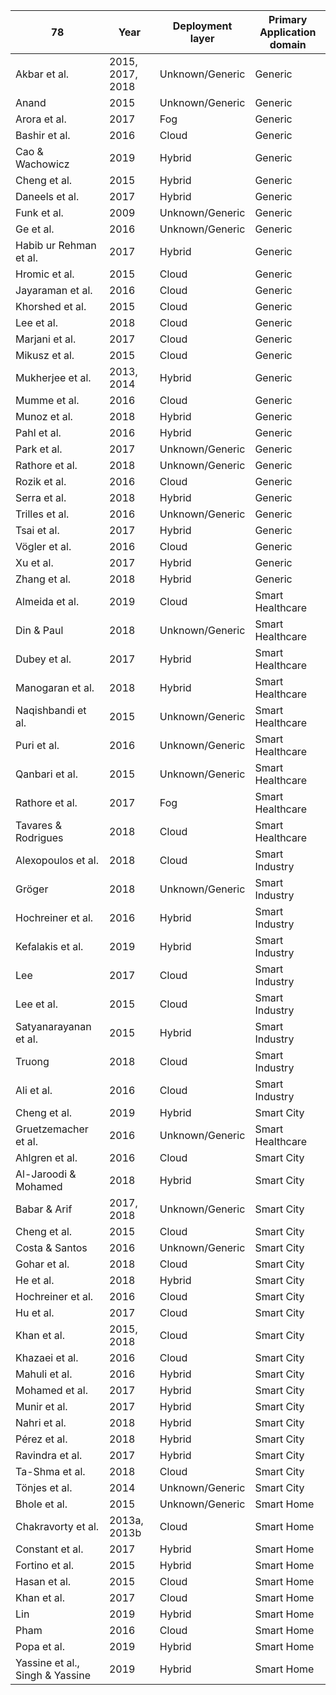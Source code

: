 | 78                    | Year | Deployment layer | Primary Application domain |
|------------------------|------|------------------|----------------------------|
| Akbar et al.           | 2015, 2017, 2018 | Unknown/Generic  | Generic                    |
| Anand                  | 2015 | Unknown/Generic  | Generic                    |
| Arora et al.           | 2017 | Fog              | Generic                    |
| Bashir et al.          | 2016 | Cloud            | Generic                    |
| Cao & Wachowicz        | 2019 | Hybrid           | Generic                    |
| Cheng et al.           | 2015 | Hybrid           | Generic                    |
| Daneels et al.         | 2017 | Hybrid           | Generic                    |
| Funk et al.            | 2009 | Unknown/Generic  | Generic                    |
| Ge et al.              | 2016 | Unknown/Generic  | Generic                    |
| Habib ur Rehman et al. | 2017 | Hybrid           | Generic                    |
| Hromic et al.          | 2015 | Cloud            | Generic                    |
| Jayaraman et al.       | 2016 | Cloud            | Generic                    |
| Khorshed et al.        | 2015 | Cloud            | Generic                    |
| Lee et al.             | 2018 | Cloud            | Generic                    |
| Marjani et al.         | 2017 | Cloud            | Generic                    |
| Mikusz et al.          | 2015 | Cloud            | Generic                    |
| Mukherjee et al.       | 2013, 2014 | Hybrid           | Generic                    |
| Mumme et al.           | 2016 | Cloud            | Generic                    |
| Munoz et al.           | 2018 | Hybrid           | Generic                    |
| Pahl et al.            | 2016 | Hybrid           | Generic                    |
| Park et al.            | 2017 | Unknown/Generic  | Generic                    |
| Rathore et al.         | 2018 | Unknown/Generic  | Generic                    |
| Rozik et al.           | 2016 | Cloud            | Generic                    |
| Serra et al.           | 2018 | Hybrid           | Generic                    |
| Trilles et al.         | 2016 | Unknown/Generic  | Generic                    |
| Tsai et al.            | 2017 | Hybrid           | Generic                    |
| Vögler et al.          | 2016 | Cloud            | Generic                    |
| Xu et al.              | 2017 | Hybrid           | Generic                    |
| Zhang et al.           | 2018 | Hybrid           | Generic                    |
| Almeida et al.         | 2019 | Cloud            | Smart Healthcare           |
| Din & Paul             | 2018 | Unknown/Generic  | Smart Healthcare           |
| Dubey et al.           | 2017 | Hybrid           | Smart Healthcare           |
| Manogaran et al.       | 2018 | Hybrid           | Smart Healthcare           |
| Naqishbandi et al.     | 2015 | Unknown/Generic  | Smart Healthcare           |
| Puri et al.            | 2016 | Unknown/Generic  | Smart Healthcare           |
| Qanbari et al.         | 2015 | Unknown/Generic  | Smart Healthcare           |
| Rathore et al.         | 2017 | Fog              | Smart Healthcare           |
| Tavares & Rodrigues    | 2018 | Cloud            | Smart Healthcare           |
| Alexopoulos et al.     | 2018 | Cloud            | Smart Industry             |
| Gröger                 | 2018 | Unknown/Generic  | Smart Industry             |
| Hochreiner et al.      | 2016 | Hybrid           | Smart Industry             |
| Kefalakis et al.       | 2019 | Hybrid           | Smart Industry             |
| Lee                    | 2017 | Cloud            | Smart Industry             |
| Lee et al.             | 2015 | Cloud            | Smart Industry             |
| Satyanarayanan et al.  | 2015 | Hybrid           | Smart Industry             |
| Truong                 | 2018 | Cloud            | Smart Industry             |
| Ali et al.             | 2016 | Cloud            | Smart Industry             |
| Cheng et al.           | 2019 | Hybrid           | Smart City                 |
| Gruetzemacher et al.   | 2016 | Unknown/Generic  | Smart Healthcare           |
| Ahlgren et al.         | 2016 | Cloud            | Smart City                 |
| Al-Jaroodi & Mohamed   | 2018 | Hybrid           | Smart City                 |
| Babar & Arif           | 2017, 2018 | Unknown/Generic  | Smart City                 |
| Cheng et al.           | 2015 | Cloud            | Smart City                 |
| Costa & Santos         | 2016 | Unknown/Generic  | Smart City                 |
| Gohar et al.           | 2018 | Cloud            | Smart City                 |
| He et al.              | 2018 | Hybrid           | Smart City                 |
| Hochreiner et al.      | 2016 | Cloud            | Smart City                 |
| Hu et al.              | 2017 | Cloud            | Smart City                 |
| Khan et al.            | 2015, 2018 | Cloud            | Smart City                 |
| Khazaei et al.         | 2016 | Cloud            | Smart City                 |
| Mahuli et al.          | 2016 | Hybrid           | Smart City                 |
| Mohamed et al.         | 2017 | Hybrid           | Smart City                 |
| Munir et al.           | 2017 | Hybrid           | Smart City                 |
| Nahri et al.           | 2018 | Hybrid           | Smart City                 |
| Pérez et al.           | 2018 | Hybrid           | Smart City                 |
| Ravindra et al.        | 2017 | Hybrid           | Smart City                 |
| Ta-Shma et al.         | 2018 | Cloud            | Smart City                 |
| Tönjes et al.          | 2014 | Unknown/Generic  | Smart City                 |
| Bhole et al.           | 2015 | Unknown/Generic  | Smart Home                 |
| Chakravorty et al.   | 2013a, 2013b | Cloud            | Smart Home                 |
| Constant et al.        | 2017 | Hybrid           | Smart Home                 |
| Fortino et al.         | 2015 | Hybrid           | Smart Home                 |
| Hasan et al.           | 2015 | Cloud            | Smart Home                 |
| Khan et al.            | 2017 | Cloud            | Smart Home                 |
| Lin                    | 2019 | Hybrid           | Smart Home                 |
| Pham                   | 2016 | Cloud            | Smart Home                 |
| Popa et al.            | 2019 | Hybrid           | Smart Home                 |
| Yassine et al., Singh & Yassine | 2019 | Hybrid           | Smart Home                 |
